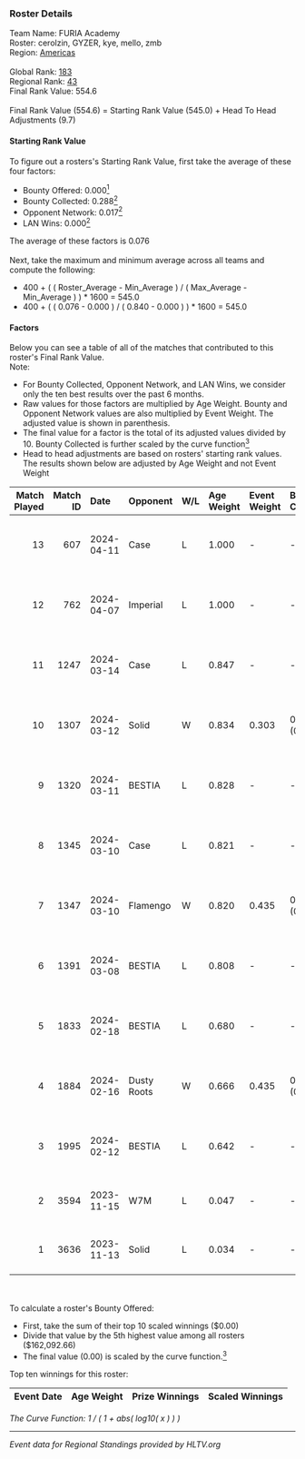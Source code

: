 ### Roster Details<br />
Team Name: FURIA Academy<br />
Roster: cerolzin, GYZER, kye, mello, zmb<br />
Region: [Americas]( ../standings_americas.md)<br />
<br />
Global Rank: [183](../standings_global.md)<br />
Regional Rank: [43]( ../standings_americas.md)<br />
Final Rank Value:  554.6<br />
<br />
Final Rank Value (554.6) = Starting Rank Value (545.0) + Head To Head Adjustments (9.7)<br />

#### Starting Rank Value<br />
To figure out a rosters's Starting Rank Value, first take the average of these four factors:<br />
- Bounty Offered: 0.000[<sup>1</sup>](#table2)
- Bounty Collected: 0.288[<sup>2</sup>](#table1)
- Opponent Network: 0.017[<sup>2</sup>](#table1)
- LAN Wins: 0.000[<sup>2</sup>](#table1)

The average of these factors is 0.076<br />
<br />
Next, take the maximum and minimum average across all teams and compute the following:<br />
- 400 + ( ( Roster_Average - Min_Average ) / ( Max_Average - Min_Average ) ) * 1600 = 545.0
- 400 + ( ( 0.076 - 0.000 ) / ( 0.840 - 0.000 ) ) * 1600 = 545.0


#### Factors<br />
Below you can see a table of all of the matches that contributed to this roster's Final Rank Value.<br />
Note:<br />

- For Bounty Collected, Opponent Network, and LAN Wins, we consider only the ten best results over the past 6 months.
- Raw values for those factors are multiplied by Age Weight. Bounty and Opponent Network values are also multiplied by Event Weight. The adjusted value is shown in parenthesis.
- The final value for a factor is the total of its adjusted values divided by 10. Bounty Collected is further scaled by the curve function[<sup>3</sup>](#curveFunction)
- Head to head adjustments are based on rosters' starting rank values. The results shown below are adjusted by Age Weight and not Event Weight
<span id="table1"></span><br />


| Match Played | Match ID | Date       | Opponent    | W/L | Age Weight | Event Weight | Bounty Collected | Opponent Network | LAN Wins  | H2H Adj. | Roster                                |
| -: | -: | :- | :- | :- | :- | :- | :- | :- | :- | -: | :- |
|           13 |      607 | 2024-04-11 | Case        | L   | 1.000      | -            | -                | -                | -         |    -6.10 | cerolzin, GYZER, kye, mello, zmb      |
|           12 |      762 | 2024-04-07 | Imperial    | L   | 1.000      | -            | -                | -                | -         |    -0.10 | Bruninho, cerolzin, GYZER, kye, mello |
|           11 |     1247 | 2024-03-14 | Case        | L   | 0.847      | -            | -                | -                | -         |    -5.21 | Bruninho, cerolzin, GYZER, kye, mello |
|           10 |     1307 | 2024-03-12 | Solid       | W   | 0.834      | 0.303        | 0.132 (0.033)    | 0.503 (0.127)    | 0 (0.000) |    21.87 | Bruninho, cerolzin, GYZER, kye, mello |
|            9 |     1320 | 2024-03-11 | BESTIA      | L   | 0.828      | -            | -                | -                | -         |    -4.21 | Bruninho, cerolzin, GYZER, kye, mello |
|            8 |     1345 | 2024-03-10 | Case        | L   | 0.821      | -            | -                | -                | -         |    -4.15 | Bruninho, cerolzin, GYZER, kye, mello |
|            7 |     1347 | 2024-03-10 | Flamengo    | W   | 0.820      | 0.435        | 0.000 (0.000)    | 0.096 (0.034)    | 0 (0.000) |    11.84 | Bruninho, cerolzin, GYZER, kye, mello |
|            6 |     1391 | 2024-03-08 | BESTIA      | L   | 0.808      | -            | -                | -                | -         |    -3.84 | Bruninho, cerolzin, GYZER, kye, mello |
|            5 |     1833 | 2024-02-18 | BESTIA      | L   | 0.680      | -            | -                | -                | -         |    -3.46 | Bruninho, cerolzin, GYZER, kye, mello |
|            4 |     1884 | 2024-02-16 | Dusty Roots | W   | 0.666      | 0.435        | 0.000 (0.000)    | 0.018 (0.005)    | 0 (0.000) |     6.53 | Bruninho, cerolzin, GYZER, kye, mello |
|            3 |     1995 | 2024-02-12 | BESTIA      | L   | 0.642      | -            | -                | -                | -         |    -3.12 | Bruninho, cerolzin, GYZER, kye, mello |
|            2 |     3594 | 2023-11-15 | W7M         | L   | 0.047      | -            | -                | -                | -         |    -0.26 | Bruninho, GYZER, kye, lub, mello      |
|            1 |     3636 | 2023-11-13 | Solid       | L   | 0.034      | -            | -                | -                | -         |    -0.12 | Bruninho, GYZER, kye, lub, mello      |

<br />
<span id="table2"></span><br />
To calculate a roster's Bounty Offered:<br />

- First, take the sum of their top 10 scaled winnings ($0.00)
- Divide that value by the 5th highest value among all rosters ($162,092.66)
- The final value (0.00) is scaled by the curve function.[<sup>3</sup>](#curveFunction)

Top ten winnings for this roster:<br />

| Event Date | Age Weight | Prize Winnings | Scaled Winnings |
| :- | -: | :- | :- |


<span id="curveFunction"></span>_The Curve Function: 1 / ( 1 + abs( log10( x ) ) )_<br />

---
_Event data for Regional Standings provided by HLTV.org_<br />
